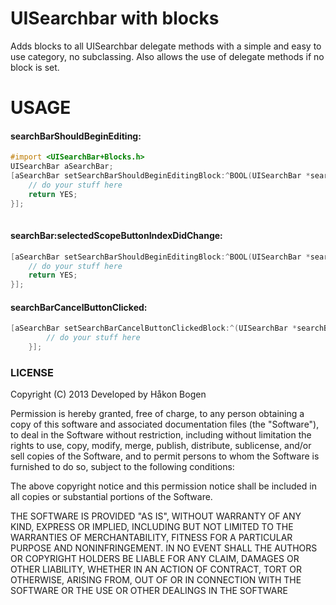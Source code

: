 UISearchbar with blocks
=======================
Adds blocks to all UISearchbar delegate methods with a simple and easy to use category, no subclassing. Also allows the use of delegate methods if no block is set.



USAGE
=====

#### searchBarShouldBeginEditing:
```objective-c
#import <UISearchBar+Blocks.h>
UISearchBar aSearchBar;
[aSearchBar setSearchBarShouldBeginEditingBlock:^BOOL(UISearchBar *searchBar) {
    // do your stuff here
    return YES;
}];
    
```

####  searchBar:selectedScopeButtonIndexDidChange:
```objective-c
[aSearchBar setSearchBarShouldBeginEditingBlock:^BOOL(UISearchBar *searchBar) {
    // do your stuff here
    return YES;
}];

```
#### searchBarCancelButtonClicked:
```objective-c
[aSearchBar setSearchBarCancelButtonClickedBlock:^(UISearchBar *searchBar) {
        // do your stuff here
    }];
```
### LICENSE

Copyright (C) 2013 Developed by Håkon Bogen

Permission is hereby granted, free of charge, to any person obtaining a copy of this software and associated documentation files (the "Software"), to deal in the Software without restriction, including without limitation the rights to use, copy, modify, merge, publish, distribute, sublicense, and/or sell copies of the Software, and to permit persons to whom the Software is furnished to do so, subject to the following conditions:

The above copyright notice and this permission notice shall be included in all copies or substantial portions of the Software.

THE SOFTWARE IS PROVIDED "AS IS", WITHOUT WARRANTY OF ANY KIND, EXPRESS OR IMPLIED, INCLUDING BUT NOT LIMITED TO THE WARRANTIES OF MERCHANTABILITY, FITNESS FOR A PARTICULAR PURPOSE AND NONINFRINGEMENT. IN NO EVENT SHALL THE AUTHORS OR COPYRIGHT HOLDERS BE LIABLE FOR ANY CLAIM, DAMAGES OR OTHER LIABILITY, WHETHER IN AN ACTION OF CONTRACT, TORT OR OTHERWISE, ARISING FROM, OUT OF OR IN CONNECTION WITH THE SOFTWARE OR THE USE OR OTHER DEALINGS IN THE SOFTWARE

